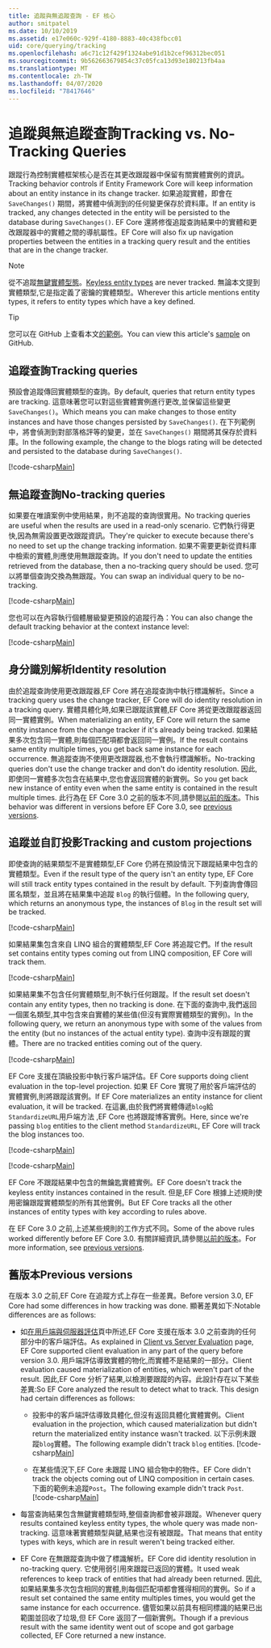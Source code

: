 ```yaml
---
title: 追蹤與無追蹤查詢 - EF 核心
author: smitpatel
ms.date: 10/10/2019
ms.assetid: e17e060c-929f-4180-8883-40c438fbcc01
uid: core/querying/tracking
ms.openlocfilehash: a6c71c12f429f1324abe91d1b2cef96312bec051
ms.sourcegitcommit: 9b562663679854c37c05fca13d93e180213fb4aa
ms.translationtype: MT
ms.contentlocale: zh-TW
ms.lasthandoff: 04/07/2020
ms.locfileid: "78417646"
---
```

# <a name="tracking-vs-no-tracking-queries"></a><span data-ttu-id="15e74-102">追蹤與無追蹤查詢</span><span class="sxs-lookup"><span data-stu-id="15e74-102">Tracking vs. No-Tracking Queries</span></span>

<span data-ttu-id="15e74-103">跟蹤行為控制實體框架核心是否在其更改跟蹤器中保留有關實體實例的資訊。</span><span class="sxs-lookup"><span data-stu-id="15e74-103">Tracking behavior controls if Entity Framework Core will keep information about an entity instance in its change tracker.</span></span> <span data-ttu-id="15e74-104">如果追蹤實體，即會在 `SaveChanges()` 期間，將實體中偵測到的任何變更保存於資料庫。</span><span class="sxs-lookup"><span data-stu-id="15e74-104">If an entity is tracked, any changes detected in the entity will be persisted to the database during `SaveChanges()`.</span></span> <span data-ttu-id="15e74-105">EF Core 還將修復追蹤查詢結果中的實體和更改跟蹤器中的實體之間的導航屬性。</span><span class="sxs-lookup"><span data-stu-id="15e74-105">EF Core will also fix up navigation properties between the entities in a tracking query result and the entities that are in the change tracker.</span></span>

> [!NOTE]
> <span data-ttu-id="15e74-106">從不追蹤[無鍵實體型態](xref:core/modeling/keyless-entity-types)。</span><span class="sxs-lookup"><span data-stu-id="15e74-106">[Keyless entity types](xref:core/modeling/keyless-entity-types) are never tracked.</span></span> <span data-ttu-id="15e74-107">無論本文提到實體類型,它是指定義了密鑰的實體類型。</span><span class="sxs-lookup"><span data-stu-id="15e74-107">Wherever this article mentions entity types, it refers to entity types which have a key defined.</span></span>

> [!TIP]  
> <span data-ttu-id="15e74-108">您可以在 GitHub 上查看本文[的範例](https://github.com/dotnet/EntityFramework.Docs/tree/master/samples/core/Querying)。</span><span class="sxs-lookup"><span data-stu-id="15e74-108">You can view this article's [sample](https://github.com/dotnet/EntityFramework.Docs/tree/master/samples/core/Querying) on GitHub.</span></span>

## <a name="tracking-queries"></a><span data-ttu-id="15e74-109">追蹤查詢</span><span class="sxs-lookup"><span data-stu-id="15e74-109">Tracking queries</span></span>

<span data-ttu-id="15e74-110">預設會追蹤傳回實體類型的查詢。</span><span class="sxs-lookup"><span data-stu-id="15e74-110">By default, queries that return entity types are tracking.</span></span> <span data-ttu-id="15e74-111">這意味著您可以對這些實體實例進行更改,並保留這些變更`SaveChanges()`。</span><span class="sxs-lookup"><span data-stu-id="15e74-111">Which means you can make changes to those entity instances and have those changes persisted by `SaveChanges()`.</span></span> <span data-ttu-id="15e74-112">在下列範例中，將會偵測到對部落格評等的變更，並在 `SaveChanges()` 期間將其保存於資料庫。</span><span class="sxs-lookup"><span data-stu-id="15e74-112">In the following example, the change to the blogs rating will be detected and persisted to the database during `SaveChanges()`.</span></span>

[!code-csharp[Main](../../../samples/core/Querying/Tracking/Sample.cs#Tracking)]

## <a name="no-tracking-queries"></a><span data-ttu-id="15e74-113">無追蹤查詢</span><span class="sxs-lookup"><span data-stu-id="15e74-113">No-tracking queries</span></span>

<span data-ttu-id="15e74-114">如果要在唯讀案例中使用結果，則不追蹤的查詢很實用。</span><span class="sxs-lookup"><span data-stu-id="15e74-114">No tracking queries are useful when the results are used in a read-only scenario.</span></span> <span data-ttu-id="15e74-115">它們執行得更快,因為無需設置更改跟蹤資訊。</span><span class="sxs-lookup"><span data-stu-id="15e74-115">They're quicker to execute because there's no need to set up the change tracking information.</span></span> <span data-ttu-id="15e74-116">如果不需要更新從資料庫中檢索的實體,則應使用無跟蹤查詢。</span><span class="sxs-lookup"><span data-stu-id="15e74-116">If you don't need to update the entities retrieved from the database, then a no-tracking query should be used.</span></span> <span data-ttu-id="15e74-117">您可以將單個查詢交換為無跟蹤。</span><span class="sxs-lookup"><span data-stu-id="15e74-117">You can swap an individual query to be no-tracking.</span></span>

[!code-csharp[Main](../../../samples/core/Querying/Tracking/Sample.cs#NoTracking)]

<span data-ttu-id="15e74-118">您也可以在內容執行個體層級變更預設的追蹤行為：</span><span class="sxs-lookup"><span data-stu-id="15e74-118">You can also change the default tracking behavior at the context instance level:</span></span>

[!code-csharp[Main](../../../samples/core/Querying/Tracking/Sample.cs#ContextDefaultTrackingBehavior)]

## <a name="identity-resolution"></a><span data-ttu-id="15e74-119">身分識別解析</span><span class="sxs-lookup"><span data-stu-id="15e74-119">Identity resolution</span></span>

<span data-ttu-id="15e74-120">由於追蹤查詢使用更改跟蹤器,EF Core 將在追蹤查詢中執行標識解析。</span><span class="sxs-lookup"><span data-stu-id="15e74-120">Since a tracking query uses the change tracker, EF Core will do identity resolution in a tracking query.</span></span> <span data-ttu-id="15e74-121">實體具體化時,如果已跟蹤該實體,EF Core 將從更改跟蹤器返回同一實體實例。</span><span class="sxs-lookup"><span data-stu-id="15e74-121">When materializing an entity, EF Core will return the same entity instance from the change tracker if it's already being tracked.</span></span> <span data-ttu-id="15e74-122">如果結果多次包含同一實體,則每個匹配項都會返回同一實例。</span><span class="sxs-lookup"><span data-stu-id="15e74-122">If the result contains same entity multiple times, you get back same instance for each occurrence.</span></span> <span data-ttu-id="15e74-123">無追蹤查詢不使用更改跟蹤器,也不會執行標識解析。</span><span class="sxs-lookup"><span data-stu-id="15e74-123">No-tracking queries don't use the change tracker and don't do identity resolution.</span></span> <span data-ttu-id="15e74-124">因此,即使同一實體多次包含在結果中,您也會返回實體的新實例。</span><span class="sxs-lookup"><span data-stu-id="15e74-124">So you get back new instance of entity even when the same entity is contained in the result multiple times.</span></span> <span data-ttu-id="15e74-125">此行為在 EF Core 3.0 之前的版本不同,請參閱[以前的版本](#previous-versions)。</span><span class="sxs-lookup"><span data-stu-id="15e74-125">This behavior was different in versions before EF Core 3.0, see [previous versions](#previous-versions).</span></span>

## <a name="tracking-and-custom-projections"></a><span data-ttu-id="15e74-126">追蹤並自訂投影</span><span class="sxs-lookup"><span data-stu-id="15e74-126">Tracking and custom projections</span></span>

<span data-ttu-id="15e74-127">即使查詢的結果類型不是實體類型,EF Core 仍將在預設情況下跟蹤結果中包含的實體類型。</span><span class="sxs-lookup"><span data-stu-id="15e74-127">Even if the result type of the query isn't an entity type, EF Core will still track entity types contained in the result by default.</span></span> <span data-ttu-id="15e74-128">下列查詢會傳回匿名類型，並且將在結果集中追蹤 `Blog` 的執行個體。</span><span class="sxs-lookup"><span data-stu-id="15e74-128">In the following query, which returns an anonymous type, the instances of `Blog` in the result set will be tracked.</span></span>

[!code-csharp[Main](../../../samples/core/Querying/Tracking/Sample.cs#CustomProjection1)]

<span data-ttu-id="15e74-129">如果結果集包含來自 LINQ 組合的實體類型,EF Core 將追蹤它們。</span><span class="sxs-lookup"><span data-stu-id="15e74-129">If the result set contains entity types coming out from LINQ composition, EF Core will track them.</span></span>

[!code-csharp[Main](../../../samples/core/Querying/Tracking/Sample.cs#CustomProjection2)]

<span data-ttu-id="15e74-130">如果結果集不包含任何實體類型,則不執行任何跟蹤。</span><span class="sxs-lookup"><span data-stu-id="15e74-130">If the result set doesn't contain any entity types, then no tracking is done.</span></span> <span data-ttu-id="15e74-131">在下面的查詢中,我們返回一個匿名類型,其中包含來自實體的某些值(但沒有實際實體類型的實例)。</span><span class="sxs-lookup"><span data-stu-id="15e74-131">In the following query, we return an anonymous type with some of the values from the entity (but no instances of the actual entity type).</span></span> <span data-ttu-id="15e74-132">查詢中沒有跟蹤的實體。</span><span class="sxs-lookup"><span data-stu-id="15e74-132">There are no tracked entities coming out of the query.</span></span>

[!code-csharp[Main](../../../samples/core/Querying/Tracking/Sample.cs#CustomProjection3)]

 <span data-ttu-id="15e74-133">EF Core 支援在頂級投影中執行客戶端評估。</span><span class="sxs-lookup"><span data-stu-id="15e74-133">EF Core supports doing client evaluation in the top-level projection.</span></span> <span data-ttu-id="15e74-134">如果 EF Core 實現了用於客戶端評估的實體實例,則將跟蹤該實例。</span><span class="sxs-lookup"><span data-stu-id="15e74-134">If EF Core materializes an entity instance for client evaluation, it will be tracked.</span></span> <span data-ttu-id="15e74-135">在這裏,由於我們將實體傳遞`blog`給`StandardizeURL`用戶端方法 ,EF Core 也將跟蹤博客實例。</span><span class="sxs-lookup"><span data-stu-id="15e74-135">Here, since we're passing `blog` entities to the client method `StandardizeURL`, EF Core will track the blog instances too.</span></span>

[!code-csharp[Main](../../../samples/core/Querying/Tracking/Sample.cs#ClientProjection)]

[!code-csharp[Main](../../../samples/core/Querying/Tracking/Sample.cs#ClientMethod)]

<span data-ttu-id="15e74-136">EF Core 不跟蹤結果中包含的無鑰匙實體實例。</span><span class="sxs-lookup"><span data-stu-id="15e74-136">EF Core doesn't track the keyless entity instances contained in the result.</span></span> <span data-ttu-id="15e74-137">但是,EF Core 根據上述規則使用密鑰跟蹤實體類型的所有其他實例。</span><span class="sxs-lookup"><span data-stu-id="15e74-137">But EF Core tracks all the other instances of entity types with key according to rules above.</span></span>

<span data-ttu-id="15e74-138">在 EF Core 3.0 之前,上述某些規則的工作方式不同。</span><span class="sxs-lookup"><span data-stu-id="15e74-138">Some of the above rules worked differently before EF Core 3.0.</span></span> <span data-ttu-id="15e74-139">有關詳細資訊,請參閱[以前的版本](#previous-versions)。</span><span class="sxs-lookup"><span data-stu-id="15e74-139">For more information, see [previous versions](#previous-versions).</span></span>

## <a name="previous-versions"></a><span data-ttu-id="15e74-140">舊版本</span><span class="sxs-lookup"><span data-stu-id="15e74-140">Previous versions</span></span>

<span data-ttu-id="15e74-141">在版本 3.0 之前,EF Core 在追蹤方式上存在一些差異。</span><span class="sxs-lookup"><span data-stu-id="15e74-141">Before version 3.0, EF Core had some differences in how tracking was done.</span></span> <span data-ttu-id="15e74-142">顯著差異如下:</span><span class="sxs-lookup"><span data-stu-id="15e74-142">Notable differences are as follows:</span></span>

- <span data-ttu-id="15e74-143">如[在用戶端與伺服器評估](xref:core/querying/client-eval)頁中所述,EF Core 支援在版本 3.0 之前查詢的任何部分中的客戶端評估。</span><span class="sxs-lookup"><span data-stu-id="15e74-143">As explained in [Client vs Server Evaluation](xref:core/querying/client-eval) page, EF Core supported client evaluation in any part of the query before version 3.0.</span></span> <span data-ttu-id="15e74-144">用戶端評估導致實體的物化,而實體不是結果的一部分。</span><span class="sxs-lookup"><span data-stu-id="15e74-144">Client evaluation caused materialization of entities, which weren't part of the result.</span></span> <span data-ttu-id="15e74-145">因此,EF Core 分析了結果,以檢測要跟蹤的內容。此設計存在以下某些差異:</span><span class="sxs-lookup"><span data-stu-id="15e74-145">So EF Core analyzed the result to detect what to track. This design had certain differences as follows:</span></span>
  - <span data-ttu-id="15e74-146">投影中的客戶端評估導致具體化,但沒有返回具體化實體實例。</span><span class="sxs-lookup"><span data-stu-id="15e74-146">Client evaluation in the projection, which caused materialization but didn't return the materialized entity instance wasn't tracked.</span></span> <span data-ttu-id="15e74-147">以下示例未跟蹤`blog`實體。</span><span class="sxs-lookup"><span data-stu-id="15e74-147">The following example didn't track `blog` entities.</span></span>
    [!code-csharp[Main](../../../samples/core/Querying/Tracking/Sample.cs#ClientProjection)]

  - <span data-ttu-id="15e74-148">在某些情況下,EF Core 未跟蹤 LINQ 組合物中的物件。</span><span class="sxs-lookup"><span data-stu-id="15e74-148">EF Core didn't track the objects coming out of LINQ composition in certain cases.</span></span> <span data-ttu-id="15e74-149">下面的範例未追蹤`Post`。</span><span class="sxs-lookup"><span data-stu-id="15e74-149">The following example didn't track `Post`.</span></span>
    [!code-csharp[Main](../../../samples/core/Querying/Tracking/Sample.cs#CustomProjection2)]

- <span data-ttu-id="15e74-150">每當查詢結果包含無鍵實體類型時,整個查詢都會被非跟蹤。</span><span class="sxs-lookup"><span data-stu-id="15e74-150">Whenever query results contained keyless entity types, the whole query was made non-tracking.</span></span> <span data-ttu-id="15e74-151">這意味著實體類型與鍵,結果也沒有被跟蹤。</span><span class="sxs-lookup"><span data-stu-id="15e74-151">That means that entity types with keys, which are in result weren't being tracked either.</span></span>
- <span data-ttu-id="15e74-152">EF Core 在無跟蹤查詢中做了標識解析。</span><span class="sxs-lookup"><span data-stu-id="15e74-152">EF Core did identity resolution in no-tracking query.</span></span> <span data-ttu-id="15e74-153">它使用弱引用來跟蹤已返回的實體。</span><span class="sxs-lookup"><span data-stu-id="15e74-153">It used weak references to keep track of entities that had already been returned.</span></span> <span data-ttu-id="15e74-154">因此,如果結果集多次包含相同的實體,則每個匹配項都會獲得相同的實例。</span><span class="sxs-lookup"><span data-stu-id="15e74-154">So if a result set contained the same entity multiples times, you would get the same instance for each occurrence.</span></span> <span data-ttu-id="15e74-155">儘管如果以前具有相同標識的結果已出範圍並回收了垃圾,但 EF Core 返回了一個新實例。</span><span class="sxs-lookup"><span data-stu-id="15e74-155">Though if a previous result with the same identity went out of scope and got garbage collected, EF Core returned a new instance.</span></span>
